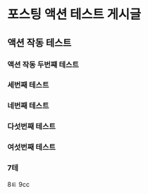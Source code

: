 # 포스팅 액션 테스트 게시글
## 액션 작동 테스트
### 액션 작동 두번쨰 테스트
### 세번째 테스트
### 네번째 테스트
### 다섯번째 테스트
### 여섯번째 테스트
### 7테
8ㅌ
9cc
